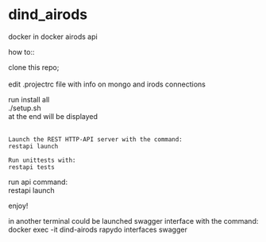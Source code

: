 # dind_airods
docker in docker airods api

how to::

clone this repo;</br></br>
edit .projectrc file with info on mongo and irods connections</br>

run install all</br>
./setup.sh</br>
 at the end will be displayed </br></br>

```
Launch the REST HTTP-API server with the command:
restapi launch

Run unittests with:
restapi tests
```

run api command:</br>
restapi launch</br>

enjoy!


in another terminal could be launched swagger interface with the command:
docker exec -it dind-airods rapydo interfaces swagger


